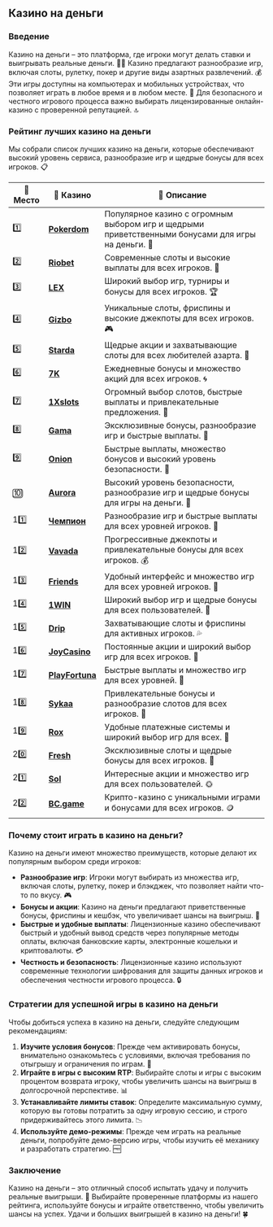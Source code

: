 ## Казино на деньги

### Введение
Казино на деньги – это платформа, где игроки могут делать ставки и выигрывать реальные деньги. 🎰💸 Казино предлагают разнообразие игр, включая слоты, рулетку, покер и другие виды азартных развлечений. 💰 Эти игры доступны на компьютерах и мобильных устройствах, что позволяет играть в любое время и в любом месте. 📱 Для безопасного и честного игрового процесса важно выбирать лицензированные онлайн-казино с проверенной репутацией. 🔝

### Рейтинг лучших казино на деньги
Мы собрали список лучших казино на деньги, которые обеспечивают высокий уровень сервиса, разнообразие игр и щедрые бонусы для всех игроков. 📋

| 🥇 **Место** | 🎰 **Казино** | 💬 **Описание** |
|-------------|-------------|----------------|
| 1️⃣ | [**Pokerdom**](https://brandplay.link/4k77v2yx) | Популярное казино с огромным выбором игр и щедрыми приветственными бонусами для игры на деньги. 🎁 |
| 2️⃣ | [**Riobet**](https://brandplay.link/7xBLTPyj) | Современные слоты и высокие выплаты для всех игроков. 🤑 |
| 3️⃣ | [**LEX**](https://brandplay.link/zW4hdDFV) | Широкий выбор игр, турниры и бонусы для всех игроков. 🏆 |
| 4️⃣ | [**Gizbo**](https://brandplay.link/bprXw4YV) | Уникальные слоты, фриспины и высокие джекпоты для всех игроков. 🎮 |
| 5️⃣ | [**Starda**](https://brandplay.link/fB7xwRFL) | Щедрые акции и захватывающие слоты для всех любителей азарта. 🌟 |
| 6️⃣ | [**7K**](https://brandplay.link/BvQyFShp) | Ежедневные бонусы и множество акций для всех игроков. 🌀 |
| 7️⃣ | [**1Xslots**](https://brandplay.link/hSB1khtr) | Огромный выбор слотов, быстрые выплаты и привлекательные предложения. 🎰 |
| 8️⃣ | [**Gama**](https://brandplay.link/j6NMKsDz) | Эксклюзивные бонусы, разнообразие игр и быстрые выплаты. 🧩 |
| 9️⃣ | [**Onion**](https://brandplay.link/zBGRVpQ9) | Быстрые выплаты, множество бонусов и высокий уровень безопасности. 💎 |
| 🔟 | [**Aurora**](https://10trafic-stat2.com/click/668546556bcc6313411604bd/6766/13032/subaccount) | Высокий уровень безопасности, разнообразие игр и щедрые бонусы для игры на деньги. 🚀 |
| 11️⃣ | [**Чемпион**](https://temon-gter.cfd/go/lRq?p80412p304504pcc44t17455) | Разнообразие игр и быстрые выплаты для всех уровней игроков. 🥇 |
| 12️⃣ | [**Vavada**](https://vavadapartner.pro/?promo=ea5c9275-6854-4505-94fc-95ab18221945-linkb2) | Прогрессивные джекпоты и привлекательные бонусы для всех игроков. 💰 |
| 13️⃣ | [**Friends**](https://gofriends.run/linkb2) | Удобный интерфейс и множество игр для всех уровней игроков. 👯 |
| 14️⃣ | [**1WIN**](https://brandplay.link/smXVpBbG) | Широкий выбор игр и щедрые бонусы для всех пользователей. 🎲 |
| 15️⃣ | [**Drip**](https://drp-ircp01.com/c07e6a3db) | Захватывающие слоты и фриспины для активных игроков. 💦 |
| 16️⃣ | [**JoyCasino**](https://rpc30.call2me.pro/?/ru/registration?apkpop=0&partner=p24970p3291217pc98f) | Постоянные акции и широкий выбор игр для всех игроков. 🎉 |
| 17️⃣ | [**PlayFortuna**](https://fortunapromo.net/alt/playfortuna/registration?0dc4a9362a71feb7e3f165fb8e766f70) | Быстрые выплаты и множество игр для всех уровней. 💎 |
| 18️⃣ | [**Sykaa**](https://s-two-way.com/?source=linkb2&pid=30697) | Привлекательные бонусы и разнообразие слотов для всех игроков. 🌈 |
| 19️⃣ | [**Rox**](https://rox-pvwfpjgcxe.com/cb1ee18a5) | Удобные платежные системы и широкий выбор игр для всех. 💸 |
| 20️⃣ | [**Fresh**](https://fresh-eumwkxwao.com/c3f7b485d) | Эксклюзивные слоты и щедрые бонусы для всех игроков. 🥑 |
| 21️⃣ | [**Sol**](https://sol-mmtdzfbaco.com/cb2415bca) | Интересные акции и множество игр для всех пользователей. 🌞 |
| 22️⃣ | [**BC.game**](https://partnerbcgame.com/dcc53d441) | Крипто-казино с уникальными играми и бонусами для всех игроков. 🪙 |

### Почему стоит играть в казино на деньги?
Казино на деньги имеют множество преимуществ, которые делают их популярным выбором среди игроков:

- **Разнообразие игр**: Игроки могут выбирать из множества игр, включая слоты, рулетку, покер и блэкджек, что позволяет найти что-то по вкусу. 🎮
- **Бонусы и акции**: Казино на деньги предлагают приветственные бонусы, фриспины и кешбэк, что увеличивает шансы на выигрыш. 🎁
- **Быстрые и удобные выплаты**: Лицензионные казино обеспечивают быстрый и удобный вывод средств через популярные методы оплаты, включая банковские карты, электронные кошельки и криптовалюты. 💳
- **Честность и безопасность**: Лицензионные казино используют современные технологии шифрования для защиты данных игроков и обеспечения честности игрового процесса. 🔒

### Стратегии для успешной игры в казино на деньги
Чтобы добиться успеха в казино на деньги, следуйте следующим рекомендациям:

1. **Изучите условия бонусов**: Прежде чем активировать бонусы, внимательно ознакомьтесь с условиями, включая требования по отыгрышу и ограничения по играм. 📜
2. **Играйте в игры с высоким RTP**: Выбирайте слоты и игры с высоким процентом возврата игроку, чтобы увеличить шансы на выигрыш в долгосрочной перспективе. 📊
3. **Устанавливайте лимиты ставок**: Определите максимальную сумму, которую вы готовы потратить за одну игровую сессию, и строго придерживайтесь этого лимита. 📉
4. **Используйте демо-режимы**: Прежде чем играть на реальные деньги, попробуйте демо-версию игры, чтобы изучить её механику и разработать стратегию. 🆓

### Заключение
Казино на деньги – это отличный способ испытать удачу и получить реальные выигрыши. 💸 Выбирайте проверенные платформы из нашего рейтинга, используйте бонусы и играйте ответственно, чтобы увеличить шансы на успех. Удачи и больших выигрышей в казино на деньги! 🍀
